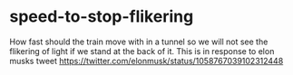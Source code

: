 # speed-to-stop-flikering
How fast should the train move with in a tunnel so we will not see the flikering of light if we stand at the back of it. This is in response to elon musks tweet https://twitter.com/elonmusk/status/1058767039102312448

